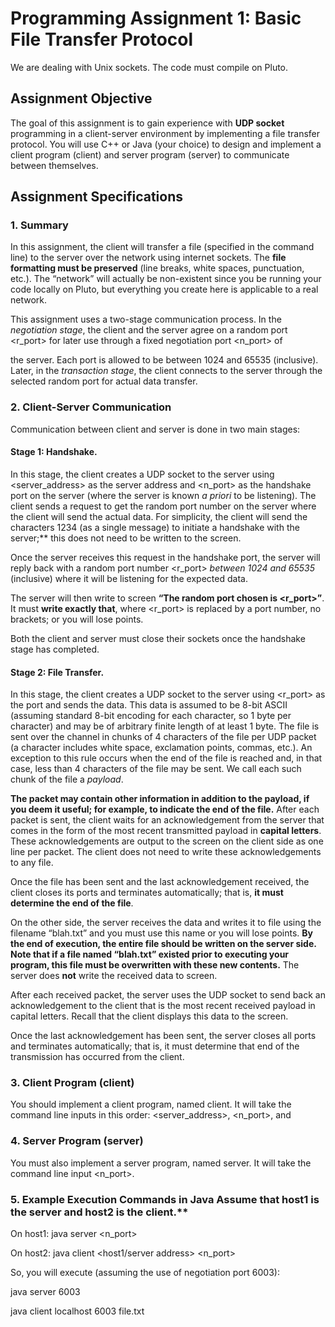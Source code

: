 # Programming Assignment 1: Basic File Transfer Protocol

We are dealing with Unix sockets. The code must compile on Pluto. 

## **Assignment Objective**

The goal of this assignment is to gain experience with **UDP socket** programming in a client-server environment by implementing a file transfer protocol. You will use C++ or Java (your choice)  to  design  and  implement  a  client  program  (client)  and  server  program  (server)  to communicate between themselves. 

##  **Assignment Specifications** 
### 1. **Summary** 

In this assignment, the client will transfer a file <filename> (specified in the command line) to the server over the network using internet sockets. The **file formatting must be preserved** (line breaks, white spaces, punctuation, etc.). The “network” will actually be non-existent since you be running your code locally on Pluto, but everything you create here is applicable to a real network. 

This assignment uses a two-stage communication process. In the *negotiation stage*, the client and the server agree on a random port <r\_port> for later use through a fixed negotiation port <n\_port> of 

the server. Each port is allowed to be between 1024 and 65535 (inclusive). Later, in the *transaction stage*, the client connects to the server through the selected random port for actual data transfer. 

### 2. **Client-Server Communication**  

Communication between client and server is done in two main stages:

####  Stage  1: Handshake.  
  In  this  stage,  the  client  creates  a  UDP  socket  to  the  server  using <server\_address> as the server address and <n\_port> as the handshake port on the server (where the server is known *a priori* to be listening). The client sends a request to get the random port number on the server where the client will send the actual data. For simplicity, the client will send the characters 1234 (as a single message) to initiate a handshake with the server;** this does not need to be written to the screen. 

Once the server receives this request in the handshake port, the server will reply back with a random port  number  <r\_port>  *between  1024  and  65535*  (inclusive)  where  it  will  be  listening  for  the expected data.  

The server will then write to screen **“The random port chosen is <r\_port>”**. It must **write exactly that**, where <r\_port> is replaced by a port number, no brackets; or you will lose points.  

Both the client and server must close their sockets once the handshake stage has completed.  

####  Stage 2: File Transfer.
  In this stage, the client creates a UDP socket to the server using <r\_port> as the port and sends the data. This data is assumed to be 8-bit ASCII (assuming standard 8-bit encoding for each character, so 1 byte per character) and may be of arbitrary finite length of at least 1 byte. The file is sent over the channel in chunks of 4 characters of the file per UDP packet (a character includes white space, exclamation points, commas, etc.).  An exception to this rule occurs when the end of the file is reached and, in that case, less than 4 characters of the file may be sent. We call each such chunk of the file a *payload*. 

**The packet may contain other information in addition to the payload, if you deem it useful; for example,  to  indicate  the  end  of  the  file.**  After  each  packet  is  sent,  the  client  waits  for  an acknowledgement from the server that comes in the form of the most recent transmitted payload in **capital letters**. These acknowledgements are output to the screen on the client side as one line per packet. The client does not need to write these acknowledgements to any file. 

Once the file has been sent and the last acknowledgement received, the client closes its ports and terminates automatically; that is, **it must determine the end of the file**. 

On the other side, the server receives the data and writes it to file using the filename “blah.txt” and you must use this name or you will lose points.  **By the end of execution, the entire file should be written on the server side. Note that if a file named “**blah.txt**” existed prior to executing your program, this file must be overwritten with these new contents.**  The server does **not** write the received data to screen. 

After each received packet, the server uses the UDP socket to send back an acknowledgement to the client that is the most recent received payload in capital letters. Recall that the client displays this data to the screen. 

Once the last acknowledgement has been sent, the server closes all ports and terminates automatically; that is, it must determine that end of the transmission has occurred from the client.  

###  3. **Client Program (**client**)** 

You should implement a client program, named client. It will take the command line inputs in this order: <server\_address>, <n\_port>, and <filename> 

###  4. **Server Program (server)** 

You must also implement a server program, named server.  It will take the command line input <n\_port>.   

###  5. **Example Execution Commands in Java** Assume that host1 is the server and host2 is the client.** 

On host1: java server <n\_port>

On host2: java client <host1/server address> <n\_port> <filename>

So, you will execute (assuming the use of negotiation port 6003): 

java server 6003

java client localhost 6003 file.txt
